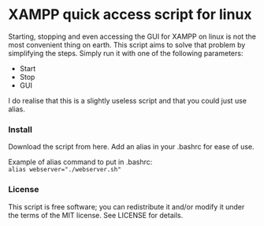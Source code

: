 # XAMPP quick access script for linux

Starting, stopping and even accessing the GUI for XAMPP on linux is not the most convenient thing on earth. This script aims to solve that problem by simplifying the steps. Simply run it with one of the following parameters:

 * Start
 * Stop
 * GUI
 
 I do realise that this is a slightly useless script and that you could just use alias.

### Install
Download the script from here. Add an alias in your .bashrc for ease of use.


Example of alias command to put in .bashrc:  
``` alias webserver="./webserver.sh" ```


### License
This script is free software; you can redistribute it and/or modify it under the terms of the MIT license. See LICENSE for details.
